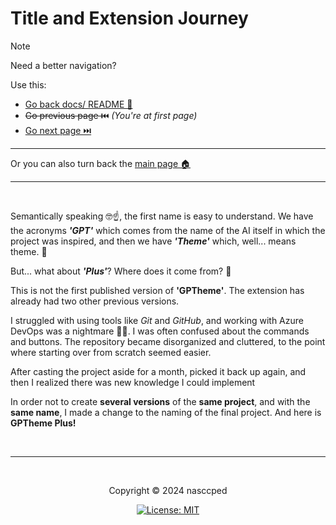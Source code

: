 <!-- content title ------------------------------------------------->
# Title and Extension Journey

<!-- navigation area ----------------------------------------------->
> [!NOTE]
>
> Need a better navigation?
>
> Use this:
>
> - [Go back docs/ README 📃][docs-path]
> - ~~Go previous page ⏮️~~ *(You're at first page)*
> - [Go next page ⏭️][next]
>
> ---
>
> Or you can also turn back the [main page 🏠][project-repo-href]

---

<br>



<!-- content begin ------------------------------------------------->
Semantically speaking 🤓☝️, the first name is easy to understand. We
have the acronyms ***'GPT'*** which comes from the name of the AI
itself in which the project was inspired, and then we have
***'Theme'*** which, well... means theme. 🤯

But... what about ***'Plus'***? Where does it come from? 🤔

This is not the first published version of **'GPTheme'**. The
extension has already had two other previous versions.

I struggled with using tools like *Git* and *GitHub*, and working
with Azure DevOps was a nightmare 😵‍💫. I was often confused about the
commands and buttons. The repository became disorganized and
cluttered, to the point where starting over from scratch seemed
easier.

After casting the project aside for a month, picked it back up again,
and then I realized there was new knowledge I could implement

In order not to create **several versions** of the **same project**,
and with the **same name**, I made a change to the naming of the
final project. And here is **GPTheme Plus!**

<br>



<!-- copyright footer ---------------------------------------------->

---

<br>

<p align="center">Copyright &copy; 2024 nasccped</p>

<a align="center" href="#">

![License: MIT][license-badge]

</a>



<!-- hrefs area ---------------------------------------------------->
[docs-path]: https://github.com/nasccped/vsc-gptheme-plus-extension/docs/
[next]: ./2.md
[project-repo-href]: https://github.com/nasccped/vsc-gptheme-plus-extension

[license-badge]: https://img.shields.io/badge/License-MIT-brightgreen.svg